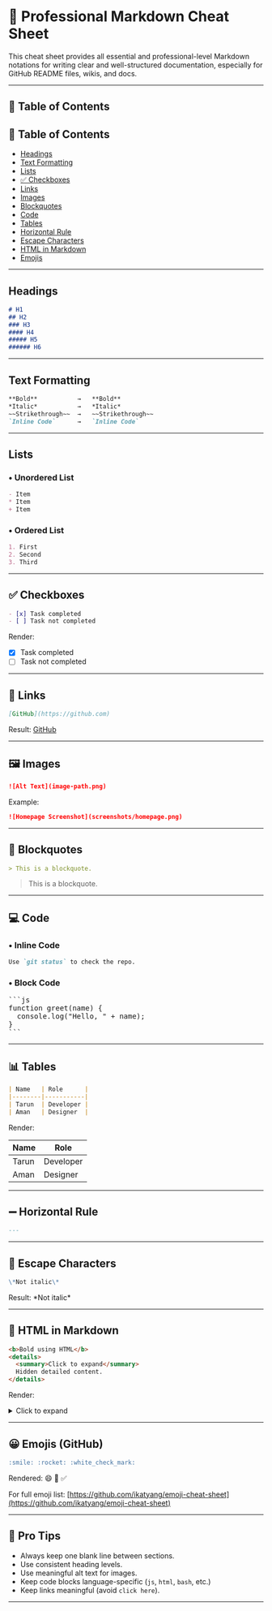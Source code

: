# 📘 Professional Markdown Cheat Sheet

This cheat sheet provides all essential and professional-level Markdown notations for writing clear and well-structured documentation, especially for GitHub README files, wikis, and docs.

---

## 🧭 Table of Contents

## 🧭 Table of Contents
- [Headings](#headings)
- [Text Formatting](#text-formatting)
- [Lists](#lists)
- [✅ Checkboxes](#checkboxes)
- [Links](#links)
- [Images](#images)
- [Blockquotes](#blockquotes)
- [Code](#code)
- [Tables](#tables)
- [Horizontal Rule](#horizontal-rule)
- [Escape Characters](#escape-characters)
- [HTML in Markdown](#html-in-markdown)
- [Emojis](#emojis)


---

## Headings

```md
# H1
## H2
### H3
#### H4
##### H5
###### H6
```

---

## Text Formatting

```md
**Bold**           →   **Bold**
*Italic*           →   *Italic*
~~Strikethrough~~  →   ~~Strikethrough~~
`Inline Code`      →   `Inline Code`
```

---

## Lists

### • Unordered List

```md
- Item
* Item
+ Item
```

### • Ordered List

```md
1. First
2. Second
3. Third
```

---

## ✅ Checkboxes

```md
- [x] Task completed
- [ ] Task not completed
```

Render:

* [x] Task completed
* [ ] Task not completed

---

## 🔗 Links

```md
[GitHub](https://github.com)
```

Result: [GitHub](https://github.com)

---

## 🖼 Images

```md
![Alt Text](image-path.png)
```

Example:

```md
![Homepage Screenshot](screenshots/homepage.png)
```

---

## 💬 Blockquotes

```md
> This is a blockquote.
```

> This is a blockquote.

---

## 💻 Code

### • Inline Code

```md
Use `git status` to check the repo.
```

### • Block Code

<pre>
```js
function greet(name) {
  console.log("Hello, " + name);
}
```
</pre>

---

## 📊 Tables

```md
| Name   | Role      |
|--------|-----------|
| Tarun  | Developer |
| Aman   | Designer  |
```

Render:

| Name  | Role      |
| ----- | --------- |
| Tarun | Developer |
| Aman  | Designer  |

---

## ➖ Horizontal Rule

```md
---
```

---

## 🔐 Escape Characters

```md
\*Not italic\*
```

Result:
\*Not italic\*

---

## 🧩 HTML in Markdown

```html
<b>Bold using HTML</b>
<details>
  <summary>Click to expand</summary>
  Hidden detailed content.
</details>
```

Render:

<details>
  <summary>Click to expand</summary>
  Hidden detailed content.
</details>

---

## 😀 Emojis (GitHub)

```md
:smile: :rocket: :white_check_mark:
```

Rendered: 😄 🚀 ✅

For full emoji list: [https://github.com/ikatyang/emoji-cheat-sheet](https://github.com/ikatyang/emoji-cheat-sheet)

---

## 🧠 Pro Tips

* Always keep one blank line between sections.
* Use consistent heading levels.
* Use meaningful alt text for images.
* Keep code blocks language-specific (`js`, `html`, `bash`, etc.)
* Keep links meaningful (avoid `click here`).

---

